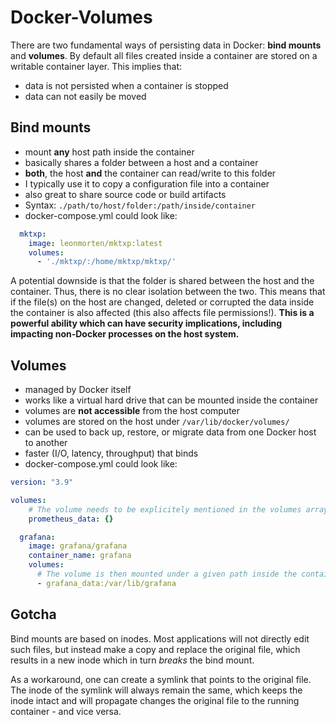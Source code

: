 # Docker-Volumes

There are two fundamental ways of persisting data in Docker: **bind mounts** and **volumes**. By default all files created inside a container are stored on a writable container layer. This implies that:

- data is not persisted when a container is stopped
- data can not easily be moved

## Bind mounts

- mount **any** host path inside the container
- basically shares a folder between a host and a container
- **both**, the host **and** the container can read/write to this folder
- I typically use it to copy a configuration file into a container
- also great to share source code or build artifacts
- Syntax: `./path/to/host/folder:/path/inside/container`
- docker-compose.yml could look like:

```yaml
  mktxp:
    image: leonmorten/mktxp:latest
    volumes:
      - './mktxp/:/home/mktxp/mktxp/'
```

A potential downside is that the folder is shared between the host and the container. Thus, there is no clear isolation between the two. This means that if the file(s) on the host are changed, deleted or corrupted the data inside the container is also affected (this also affects file permissions!). **This is a powerful ability which can have security implications, including impacting non-Docker processes on the host system.**

## Volumes

- managed by Docker itself
- works like a virtual hard drive that can be mounted inside the container
- volumes are **not accessible** from the host computer
- volumes are stored on the host under `/var/lib/docker/volumes/`
- can be used to back up, restore, or migrate data from one Docker host to another
- faster (I/O, latency, throughput) that binds
- docker-compose.yml could look like:

``` yaml
version: "3.9"

volumes:
	# The volume needs to be explicitely mentioned in the volumes array
    prometheus_data: {}

  grafana:
    image: grafana/grafana
    container_name: grafana
    volumes:
      # The volume is then mounted under a given path inside the container
      - grafana_data:/var/lib/grafana
```

## Gotcha

Bind mounts are based on inodes. Most applications will not directly edit such files, but instead make a copy and replace the original file, which results in a new inode which in turn *breaks* the bind mount.

As a workaround, one can create a symlink that points to the original file. The inode of the symlink will always remain the same, which keeps the inode intact and will propagate changes the original file to the running container - and vice versa.
